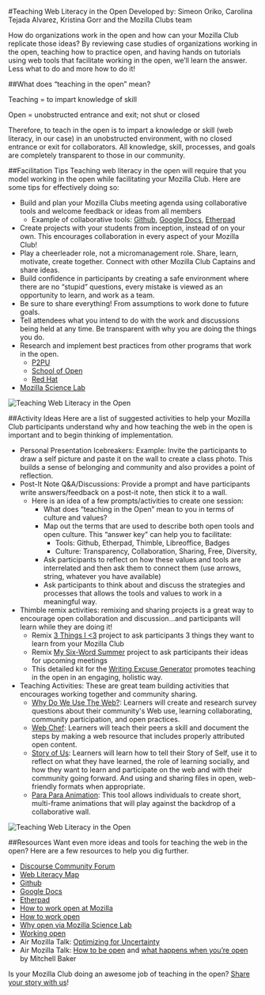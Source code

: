 #Teaching Web Literacy in the Open
Developed by: Simeon Oriko, Carolina Tejada Alvarez, Kristina Gorr and the Mozilla Clubs team

How do organizations work in the open and how can your Mozilla Club replicate those ideas? By reviewing case studies of organizations working in the open, teaching how to practice open, and having hands on tutorials using web tools that facilitate working in the open, we’ll learn the answer. Less what to do and more how to do it!

##What does “teaching in the open” mean?

Teaching = to impart knowledge of skill

Open = unobstructed entrance and exit; not shut or closed

Therefore, to teach in the open is to impart a knowledge or skill (web literacy, in our case) in an unobstructed environment, with no closed entrance or exit for collaborators. All knowledge, skill, processes, and goals are completely transparent to those in our community. 

##Facilitation Tips
Teaching web literacy in the open will require that you model working in the open while facilitating your Mozilla Club. Here are some tips for effectively doing so:

* Build and plan your Mozilla Clubs meeting agenda using collaborative tools and welcome feedback or ideas from all members
    * Example of collaborative tools: [Github](https://github.com/), [Google Docs](https://www.google.com/docs/about/), [Etherpad](http://etherpad.org/)
* Create projects with your students from inception, instead of on your own. This encourages collaboration in every aspect of your Mozilla Club!
* Play a cheerleader role, not a micromanagement role. Share, learn, motivate, create together. Connect with other Mozilla Club Captains and share ideas.
* Build confidence in participants by creating a safe environment where there are no “stupid” questions, every mistake is viewed as an opportunity to learn, and work as a team.
* Be sure to share everything! From assumptions to work done to future goals. 
* Tell attendees what you intend to do with the work and discussions being held at any time. Be transparent with why you are doing the things you do. 
* Research and implement best practices from other programs that work in the open.
    * [P2PU](https://www.p2pu.org/en/)
    * [School of Open](http://schoolofopen.p2pu.org/)
    * [Red Hat](https://www.redhat.com/en/explore/the-open-organization-book)
* [Mozilla Science Lab](http://mozillascience.github.io/open-science-leadership-workshop/01.1-whyopen.html)

![Teaching Web Literacy in the Open](http://i.imgur.com/2hjUNQc.png)


##Activity Ideas
Here are a list of suggested activities to help your Mozilla Club participants understand why and how teaching the web in the open is important and to begin thinking of implementation. 

* Personal Presentation Icebreakers: Example: Invite the participants to draw a self picture and paste it on the wall to create a class photo. This builds a sense of belonging and community and also provides a point of reflection.
* Post-It Note Q&A/Discussions: Provide a prompt and have participants write answers/feedback on a post-it note, then stick it to a wall.
    * Here is an idea of a few prompts/activities to create one session:
        * What does “teaching in the Open” mean to you in terms of culture and values?
        * Map out the terms that are used to describe both open tools and open culture. This “answer key” can help you to facilitate:
            * Tools: Github, Etherpad, Thimble, Libreoffice, Badges
            * Culture: Transparency, Collaboration, Sharing, Free, Diversity, 
        * Ask participants to reflect on how these values and tools are interrelated and then ask them to connect them (use arrows, string, whatever you have available)
        * Ask participants to think about and discuss the strategies and processes that allows the tools and values to work in a meaningful way.
* Thimble remix activities: remixing and sharing projects is a great way to encourage open collaboration and discussion...and participants will learn while they are doing it!
    * Remix [3 Things I <3](https://thimble.mozilla.org/anonymous/3578f294-39ed-475a-ab2e-a401f30ec9c6/2375) project to ask participants 3 things they want to learn from your Mozilla Club
    * Remix [My Six-Word Summer](https://thimble.mozilla.org/anonymous/2ef1be99-93fc-49e0-8567-cfa5d4717bb5/2500) project to ask participants their ideas for upcoming meetings
    * This detailed kit for the [Writing Excuse Generator](https://d157rqmxrxj6ey.cloudfront.net/chadsansing/14616/writing-excuse-generator.html) promotes teaching in the open in an engaging, holistic way.
* Teaching Activities: These are great team building activities that encourages working together and community sharing.
    * [Why Do We Use The Web?](https://chadsansing.github.io/curriculum-testing/web-lit-basics-two/session01-why-do-we-use-the-web.html): Learners will create and research survey questions about their community's Web use, learning collaborating, community participation, and open practices.
    * [Web Chef](http://mozilla.github.io/webmaker-curriculum/WebLiteracyBasics-I/session03-chef.html): Learners will teach their peers a skill and document the steps by making a web resource that includes properly attributed open content. 
    * [Story of Us](http://mozilla.github.io/webmaker-curriculum/WebLiteracyBasics-I/session03-storyofus.html): Learners will learn how to tell their Story of Self, use it to reflect on what they have learned, the role of learning socially, and how they want to learn and participate on the web and with their community going forward. And using and sharing files in open, web-friendly formats when appropriate.
    * [Para Para Animation](https://karenlouisesmith.makes.org/thimble/para-para-animation-teaching-kit): This tool allows individuals to create short, multi-frame animations that will play against the backdrop of a collaborative wall.  

![Teaching Web Literacy in the Open](http://i.imgur.com/wDVDWkB.png)

##Resources
Want even more ideas and tools for teaching the web in the open? Here are a few resources to help you dig further.

* [Discourse Community Forum](https://discourse.webmaker.org/)
* [Web Literacy Map](https://teach.mozilla.org/activities/web-literacy)
* [Github](https://github.com/)
* [Google Docs](https://www.google.com/docs/about/)
* [Etherpad](http://etherpad.org/)
* [How to work open at Mozilla](http://openmatt.org/2013/10/02/open_mozilla/)
* [How to work open](http://openmatt.org/2011/04/06/how-to-work-open/)
* [Why open via Mozilla Science Lab](http://mozillascience.github.io/open-science-leadership-workshop/01.1-whyopen.html)
* [Working open](https://wiki.mozilla.org/Working_open)
* Air Mozilla Talk: [Optimizing for Uncertainty](https://air.mozilla.org/optimizing-for-uncertainty/) 
* Air Mozilla Talk: [How to be open](https://air.mozilla.org/how-to-be-open-mitchell-baker-mozcamp-berlin-2011/) and [what happens when you’re open](https://air.mozilla.org/what-happens-when-youre-open-mitchell-baker-mozcamp-berlin-2011/) by Mitchell Baker

Is your Mozilla Club doing an awesome job of teaching in the open? [Share your story with us](https://docs.google.com/a/mozillafoundation.org/forms/d/1bOXV1OiF2EKS5KprlnzfFpwaoVNwxLAwN_UEq6hGKqU/viewform)!
